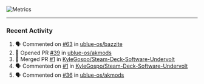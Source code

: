 ![Metrics](https://metrics.lecoq.io/KyleGospo?template=classic&base=header%2C%20activity%2C%20community%2C%20repositories%2C%20metadata&base.indepth=false&base.hireable=false&base.skip=false&config.timezone=America%2FLos_Angeles)

---
### Recent Activity
<!--START_SECTION:activity-->
1. 🗣 Commented on [#63](https://github.com/ublue-os/bazzite/pull/63#issuecomment-1644922225) in [ublue-os/bazzite](https://github.com/ublue-os/bazzite)
2. 💪 Opened PR [#39](https://github.com/ublue-os/akmods/pull/39) in [ublue-os/akmods](https://github.com/ublue-os/akmods)
3. 🎉 Merged PR [#1](https://github.com/KyleGospo/Steam-Deck-Software-Undervolt/pull/1) in [KyleGospo/Steam-Deck-Software-Undervolt](https://github.com/KyleGospo/Steam-Deck-Software-Undervolt)
4. 🗣 Commented on [#1](https://github.com/KyleGospo/Steam-Deck-Software-Undervolt/pull/1#issuecomment-1644646501) in [KyleGospo/Steam-Deck-Software-Undervolt](https://github.com/KyleGospo/Steam-Deck-Software-Undervolt)
5. 🗣 Commented on [#36](https://github.com/ublue-os/akmods/pull/36#issuecomment-1644645394) in [ublue-os/akmods](https://github.com/ublue-os/akmods)
<!--END_SECTION:activity-->
